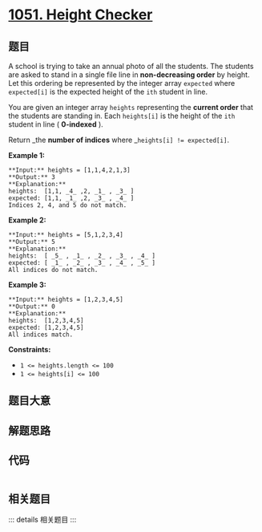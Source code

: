 # [1051. Height Checker](https://leetcode.com/problems/height-checker)

## 题目

A school is trying to take an annual photo of all the students. The students
are asked to stand in a single file line in **non-decreasing order** by
height. Let this ordering be represented by the integer array `expected` where
`expected[i]` is the expected height of the `ith` student in line.

You are given an integer array `heights` representing the **current order**
that the students are standing in. Each `heights[i]` is the height of the
`ith` student in line ( **0-indexed** ).

Return _the **number of indices** where _`heights[i] != expected[i]`.



**Example 1:**

    
    
    **Input:** heights = [1,1,4,2,1,3]
    **Output:** 3
    **Explanation:** 
    heights:  [1,1, _4_ ,2, _1_ , _3_ ]
    expected: [1,1, _1_ ,2, _3_ , _4_ ]
    Indices 2, 4, and 5 do not match.
    

**Example 2:**

    
    
    **Input:** heights = [5,1,2,3,4]
    **Output:** 5
    **Explanation:**
    heights:  [ _5_ , _1_ , _2_ , _3_ , _4_ ]
    expected: [ _1_ , _2_ , _3_ , _4_ , _5_ ]
    All indices do not match.
    

**Example 3:**

    
    
    **Input:** heights = [1,2,3,4,5]
    **Output:** 0
    **Explanation:**
    heights:  [1,2,3,4,5]
    expected: [1,2,3,4,5]
    All indices match.
    



**Constraints:**

  * `1 <= heights.length <= 100`
  * `1 <= heights[i] <= 100`


## 题目大意

## 解题思路

## 代码

```javascript

```

## 相关题目

::: details 相关题目
:::
